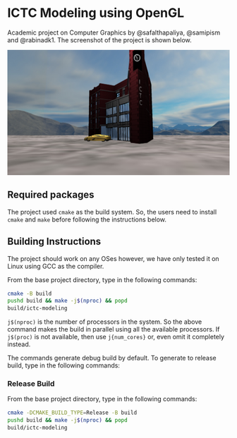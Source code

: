 # ICTC Modeling using OpenGL

Academic project on Computer Graphics by @safalthapaliya, @samipism and @rabinadk1.
The screenshot of the project is shown below.

![Screenshot](./screenshot.png)

## Required packages

The project used `cmake` as the build system.
So, the users need to install `cmake` and `make` before following the instructions below.

## Building Instructions

The project should work on any OSes however, we have only tested it on Linux using GCC as the compiler.

From the base project directory, type in the following commands:

```sh
cmake -B build
pushd build && make -j$(nproc) && popd
build/ictc-modeling
```

`j$(nproc)` is the number of processors in the system.
So the above command makes the build in parallel using all the available processors.
If `j$(proc)` is not available, then use `j{num_cores}` or, even omit it completely instead.

The commands generate debug build by default. To generate to release build, type in the following commands:

### Release Build

From the base project directory, type in the following commands:

```sh
cmake -DCMAKE_BUILD_TYPE=Release -B build
pushd build && make -j$(nproc) && popd
build/ictc-modeling
```
